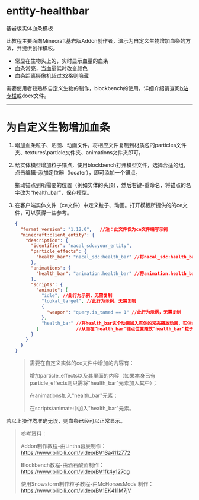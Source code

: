 # entity-healthbar
基岩版实体血条模板



此教程主要面向Minecraft基岩版Addon创作者，演示为自定义生物增加血条的方法，并提供创作模板。

- 常显在生物头上的，实时显示血量的血条
- 血条常亮，当血量低时改变颜色
- 血条距离摄像机超过32格则隐藏

需要使用者较熟练自定义生物的制作，blockbench的使用。详细介绍请查阅[b站专栏](https://www.bilibili.com/read/cv22115833)或docx文件。

------

# 为自定义生物增加血条

1. 增加血条粒子、贴图、动画文件，将相应文件复制到材质包的particles文件夹、textures\particle文件夹、animations文件夹即可。

2. 给实体模型增加粒子锚点，使用blockbench打开模型文件，选择合适的组，点击编辑-添加定位器（locater），即可添加一个锚点。

   拖动锚点到所需要的位置（例如实体的头顶），然后右键-重命名，将锚点的名字改为“health_bar”，保存模型。

3. 在客户端实体文件（ce文件）中定义粒子、动画。打开模板所提供的的ce文件，可以获得一些参考。

   ```json
   {
     "format_version": "1.12.0",   //注：此文件仅为ce文件编写示例
     "minecraft:client_entity": {
       "description": {
         "identifier": "nacal_sdc:your_entity",
         "particle_effects": {
           "health_bar": "nacal_sdc:health_bar" //将nacal_sdc:health_bar这个粒子的名字定义为health_bar
         },
         "animations": {
           "health_bar": "animation.health_bar" //将animation.health_bar这个动画的名字定义为health_bar
         },
         "scripts": {
           "animate": [
             "idle", //此行为示例，无需复制
             "lookat_target", //此行为示例，无需复制
             {
               "weapon": "query.is_tamed == 1" //此行为示例，无需复制
             },
             "health_bar" //将health_bar这个动画加入实体的常态播放动画，实体会重复播放此动画
           ]              //从而在“health_bar”锚点位置播放“health_bar”粒子，做到常显血条
         }
       }
     }
   }
   ```

   > 需要在自定义实体的ce文件中增加的内容有：
   >
   > 增加particle_effects以及其里面的内容（如果本身已有particle_effects则只需将"health_bar"元素加入其中）；
   >
   > 在animations加入"health_bar"元素；
   >
   > 在scripts/animate中加入"health_bar"元素。

若以上操作均准确无误，则血条已经可以正常显示。



> 参考资料：
>
> Addon制作教程-由Lintha暮辰制作：https://www.bilibili.com/video/BV1Sa411z772
>
> Blockbench教程-由酒石酸菌制作：https://www.bilibili.com/video/BV1fk4y127qg
>
> 使用Snowstorm制作粒子教程-由McHorsesMods 制作：https://www.bilibili.com/video/BV1EK411M7jV
